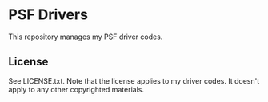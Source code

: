 PSF Drivers
===========

This repository manages my PSF driver codes.

## License

See LICENSE.txt. Note that the license applies to my driver codes. It doesn't apply to any other copyrighted materials.
